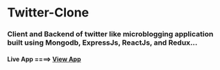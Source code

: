 # Twitter-Clone

### Client and Backend of twitter like microblogging application built using Mongodb, ExpressJs, ReactJs, and Redux...

#### Live App ====> [View App](https://micro-blogging-app-1.herokuapp.com/)
